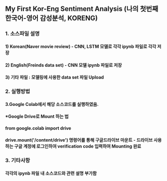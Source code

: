 ## My First Kor-Eng Sentiment Analysis (나의 첫번째 한국어-영어 감성분석, KORENG)

### 1. 소스파일 설명
#### 1) Korean(Naver movie review) - CNN, LSTM 모델로 각각 ipynb 파일로 각각 저장
#### 2) English(Freinds data set) - CNN 모델 ipynb 파일로 저장
#### 3) 기타 파일 : 모델링에 사용한 data set 파일 Upload

### 2. 실행방법
#### 3.Google Colab에서 해당 소스코드를 실행하였음.
#### *Google Drive로 Mount 하는 법
#### from google.colab import drive      
#### drive.mount('/content/drive') 명령어를 통해 구글드라이브 마운트 - 드라이브 사용하는 구글 계정에 로그인하여 verification code 입력하여 Mounting 완료

### 3. 기타사항
#### 각각의 ipynb 파일 내 소스코드와 관련 설명 부가함
